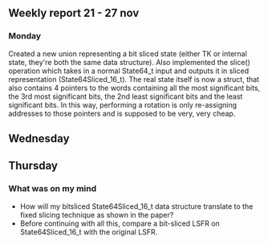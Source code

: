 ## Weekly report 21 - 27 nov

### Monday

Created a new union representing a bit sliced state (either TK or internal state, they're both the same data
structure). Also implemented the slice() operation which takes in a normal State64_t input and outputs it in sliced
representation (State64Sliced_16_t). The real state itself is now a struct, that also contains 4 pointers to the words
containing all the most significant bits, the 3rd most significant bits, the 2nd least significant bits and the least
significant bits. In this way, performing a rotation is only re-assigning addresses to those pointers and is supposed
to be very, very cheap.

## Wednesday

## Thursday

### What was on my mind

- How will my bitsliced State64Sliced_16_t data structure translate to the fixed slicing technique as shown in the paper?
- Before continuing with all this, compare a bit-sliced LSFR on State64Sliced_16_t with the original LSFR.
